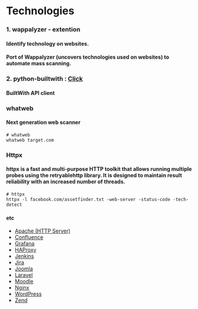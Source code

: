 # Technologies 


### 1. wappalyzer - extention
#### Identify technology on websites.
#### Port of Wappalyzer (uncovers technologies used on websites) to automate mass scanning.

### 2. python-builtwith : <a href="https://github.com/claymation/python-builtwith">Click</a>
#### BuiltWith API client

### whatweb
#### Next generation web scanner
```
# whatweb
whatweb target.com
```
### Httpx
#### httpx is a fast and multi-purpose HTTP toolkit that allows running multiple probes using the retryablehttp library. It is designed to maintain result reliability with an increased number of threads.
```
# httpx 
httpx -l facebook.com/assetfinder.txt -web-server -status-code -tech-detect 
```
#### etc
* <a href="">Apache (HTTP Server)</a>
* <a href="">Confluence</a>
* <a href="">Grafana</a>
* <a href="">HAProxy</a>
* <a href="">Jenkins</a>
* <a href="">Jira</a>
* <a href="">Joomla</a>
* <a href="">Laravel</a>
* <a href="">Moodle</a>
* <a href="">Nginx</a>
* <a href="">WordPress</a>
* <a href="">Zend</a>